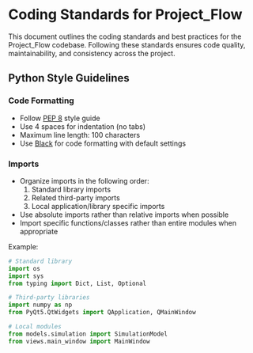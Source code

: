 # Coding Standards for Project_Flow

This document outlines the coding standards and best practices for the Project_Flow codebase. Following these standards ensures code quality, maintainability, and consistency across the project.

## Python Style Guidelines

### Code Formatting

- Follow [PEP 8](https://www.python.org/dev/peps/pep-0008/) style guide
- Use 4 spaces for indentation (no tabs)
- Maximum line length: 100 characters
- Use [Black](https://github.com/psf/black) for code formatting with default settings

### Imports

- Organize imports in the following order:
  1. Standard library imports
  2. Related third-party imports
  3. Local application/library specific imports
- Use absolute imports rather than relative imports when possible
- Import specific functions/classes rather than entire modules when appropriate

Example:
```python
# Standard library
import os
import sys
from typing import Dict, List, Optional

# Third-party libraries
import numpy as np
from PyQt5.QtWidgets import QApplication, QMainWindow

# Local modules
from models.simulation import SimulationModel
from views.main_window import MainWindow
